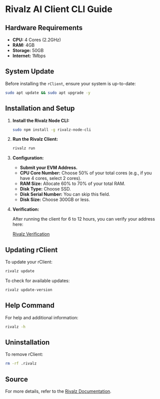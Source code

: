 # Rivalz AI Client CLI Guide

## Hardware Requirements

- **CPU:** 4 Cores (2.2GHz)
- **RAM:** 4GB
- **Storage:** 50GB
- **Internet:** 1Mbps

## System Update

Before installing the `rClient`, ensure your system is up-to-date:

```bash
sudo apt update && sudo apt upgrade -y
```

## Installation and Setup

1. **Install the Rivalz Node CLI:**

   ```bash
   sudo npm install -g rivalz-node-cli
   ```

2. **Run the Rivalz Client:**

   ```bash
   rivalz run
   ```

3. **Configuration:**

   - **Submit your EVM Address.**
   - **CPU Core Number:** Choose 50% of your total cores (e.g., if you have 4 cores, select 2 cores).
   - **RAM Size:** Allocate 60% to 70% of your total RAM.
   - **Disk Type:** Choose SSD.
   - **Disk Serial Number:** You can skip this field.
   - **Disk Size:** Choose 300GB or less.

4. **Verification:**

   After running the client for 6 to 12 hours, you can verify your address here:

   [Rivalz Verification](https://be.rivalz.ai/api-v1/orbit-db/verify-orbit-db/(YOUR-EVM-ADDRESS))

## Updating rClient

To update your rClient:

```bash
rivalz update
```

To check for available updates:

```bash
rivalz update-version
```

## Help Command

For help and additional information:

```bash
rivalz -h
```

## Uninstallation

To remove rClient:

```bash
rm -rf .rivalz
```

## Source

For more details, refer to the [Rivalz Documentation](https://docs.rivalz.ai/testnet/testnet-guide/download-and-run-rclient/rclient-cli-guide).
